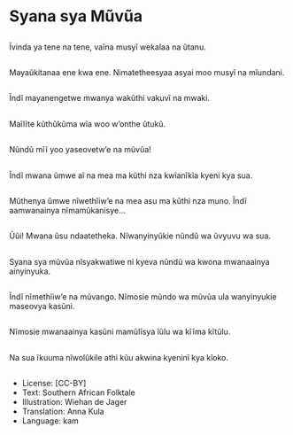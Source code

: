 # Syana sya Mũvũa

##
Ĩvinda ya tene na tene,
vaĩna musyĩ wekalaa na
ũtanu.

##
Mayaũkitanaa ene kwa
ene. Nimatetheesyaa
asyai moo musyĩ na
mĩundani.

##
Ĩndĩ mayanengetwe
mwanya wakũthi vakuvĩ
na mwaki.

##
Maĩlĩte kũthũkũma wĩa
woo w’onthe ũtukũ.

##
Nũndũ mĩĩ yoo yaseovetw’e na mũvũa!

##
Ĩndĩ mwana ũmwe aĩ na
mea ma kũthi nza
kwĩanĩkĩa kyeni kya sua.

##
Mũthenya ũmwe
nĩwethĩiw’e na mea asu
ma kũthi nza muno.
Ĩndĩ aamwanainya
nĩmamũkanisye...

##
Ũũi! Mwana ũsu
ndaatetheka.
Nĩwanyinyũkie nũndũ
wa ũvyuvu wa sua.

##
Syana sya mũvũa
nĩsyakwatiwe ni kyeva
nũndũ wa kwona
mwanaainya
ainyinyuka.

##
Ĩndĩ nĩmethĩiw’e na
mũvango. Nĩmosie
mũndo wa mũvũa ula
wanyinyukie maseovya
kasũni.

##
Nĩmosie mwanaainya
kasũni mamũlĩsya ĩũlu
wa kĩĩma kĩtũlu.

##
Na sua ĩkuuma
nĩwolũkile athi kũu
akwina kyeninĩ kya
kĩoko.

##
* License: [CC-BY]
* Text: Southern African Folktale
* Illustration: Wiehan de Jager
* Translation: Anna Kula
* Language: kam
